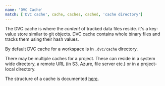 ```yaml
---
name: 'DVC Cache'
match: ['DVC cache', cache, caches, cached, 'cache directory']
---
```


The DVC cache is where the _content_ of tracked data files reside. it's a
key-value store similar to git objects. DVC cache contains whole binary files
and tracks them using their hash values.

By default DVC cache for a <abbr>workspace</abbr> is in `.dvc/cache` directory.

There may be multiple caches for a <abbr>project</abbr>. These can reside in a
system wide directory, a <abbr>remote</abbr> URL (in S3, Azure, file server
etc.) or in a project-local directory.

The structure of a cache is documented
[here](/doc/user-guide/project-structure/internal-files#structure-of-the-cache-directory).
